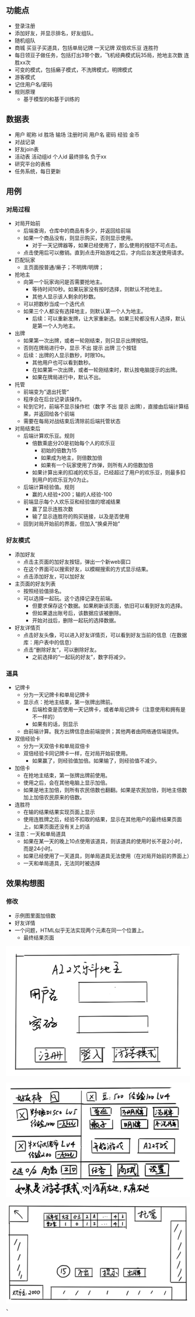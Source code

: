 ## 功能点

* 登录注册
* 添加好友，并显示排名，好友组队。
* 随机组队
* 商城 买豆子买道具，包括单局记牌 一天记牌 双倍欢乐豆 连胜符
* 每日领豆子做任务，包括打出3带个数，飞机经典模式玩35局，抢地主次数 连胜xx次
* 可变的模式，包括癞子模式，不洗牌模式，明牌模式
* 游客模式
* 记住用户名/密码
* 规则原理
  * 基于模型的和基于训练的

## 数据表

* 用户 昵称 id 胜场 输场 注册时间 用户名 密码 经验 金币
* 对战记录
* 好友join表
* 活动表 活动组id 个人id 最终排名 负于xx
* 研究平台的表格
* 任务系统，每日更新

## 用例

### 对局过程

* 对局开始前
  * 后端查询，仓库中的商品有多少，并返回给前端
  * 如果一个商品没有，则显示购买，否则显示使用。
    * 对于一天记牌器等，如果已经使用了，那么使用的按钮不可点击。
  * 点击使用后可以撤销。直到点击开始游戏之后，才向后台发送使用请求。
* 匹配玩家
  * 主页面按普通/癞子；不明牌/明牌；
* 抢地主
  * 向第一个玩家询问是否需要抢地主。
    * 等待时间10秒。如果玩家没有按时选择，则默认不抢地主。
    * 其他人显示该人剩余的秒数。
  * 可以把数秒当成一个迭代点
  * 如果三个人都没有选择地主，则默认第一个人为地主。
    * 后续：可以重新发牌，让大家重新选。如果三轮都没有人选择，默认是第一个人为地主。
* 出牌
  * 如果第一次出牌，或者一轮刚结束，则只显示出牌按钮。
  * 否则在牌局进行中，显示 不出 提示 出牌 三个按钮
  * 后续：出牌的人显示数秒，时限10s。
    * 其他用户也可以看到数秒。
    * 在如果第一次出牌，或者一轮刚结束时，默认按电脑提示的出牌。
    * 如果在牌局进行中，默认不出。
* 托管
  * 前端变为”退出托管“
  * 程序会在后台记录该操作。
  * 轮到它时，前端不显示操作栏（数字 不出 提示 出牌），直接由后端计算结果，并返回给各个前端
  * 需要在每局对战结束后清除前后端托管状态
* 对局结束后
  * 后端计算欢乐豆。规则
    * 倍数乘底分20是初始每个人的欢乐豆
      * 初始的倍数为15
      * 如果成为地主，则倍数加倍
      * 如果有一个玩家使用了炸弹，则所有人的倍数加倍
    * 如果计算出来的扣减的欢乐豆，已经超过了用户的欢乐豆，则最多扣到用户的欢乐豆为0为止。
  * 后端计算经验值。规则
    * 赢的人经验+200；输的人经验-100
  * 前端显示每个人欢乐豆和经验值的增减结果
    * 赢了显示连胜次数
    * 输了显示连胜符的购买链接，以及是否使用
  * 回到对局开始前的界面，但加入“换桌开始”

### 好友模式

* 添加好友
  * 点击主页面的加好友按钮，弹出一个新web窗口
  * 在这个界面可以搜索好友，以模糊搜索的方式显示结果。
  * 点击添加好友，可以加好友
* 主页面的好友列表
  * 按照经验值排名。
  * 可以选择一起玩。这个选择记录在前端。
    * 但要求保存这个数据。如果刷新该页面，依旧可以看到好友的选择。
    * 但如果退出账号后，该数据应该被删除。
    * 开始对战后，删除一起玩的选择数据。
* 好友详情页
  * 点击好友头像，可以进入好友详情页，可以看到好友当前的信息（在数据库：用户表中的信息）
  * 点击“删除好友“，可以删除好友。
    * 之前选择的“一起玩的好友”，数字将减少。

### 道具

* 记牌卡
  * 分为一天记牌卡和单局记牌卡
  * 显示点：抢地主结束，第一张牌出牌前。
    * 后端检查是否使用一天记牌卡，或者单局记牌卡（注意使用和拥有是不一样的）
    * 如果有的话，则显示
  * 由前端计算。我方出牌信息由前端提供；其他两者由网络通信端提供。
* 双倍经验卡
  * 分为一天双倍卡和单局双倍卡
  * 双倍经验卡同记牌卡一样，在对局开始前使用。
    * 如果赢了，则经验值加倍。如果输了，则经验值不减少。
* 加倍卡
  * 在抢地主结束，第一张牌出牌前使用。
  * 使用之后，会在其他电脑上显示加倍。
  * 如果是地主加倍，则所有农民倍数也翻翻。如果是农民加倍，则地主倍数加上加倍农民原来的倍数。
* 连胜符
  * 在输的结果结果实现页面上显示
  * 使用连胜牌之后，经验不扣取的结果，显示在其他用户的最终结果页面上，如果页面还没有关上的话
* 注意：一天和单局道具
  * 如果在某一天的晚上10点使用该道具，则该道具的使用时长不是2小时，而是24小时。
  * 如果已经使用了一天道具，则单局道具无法使用（在对局开始前的界面上）
  * 一天和单局道具，无法同时被选择


## 效果构想图

### 修改

* 示例图里面加倍数
* 好友详情
* 一个问题，HTML似乎无法实现两个元素在同一个位置上。
  * 最终结果页面




![登录](img/登录.png)

![主页面](img/主页面.png)

![牌局](img/牌局.png)、
